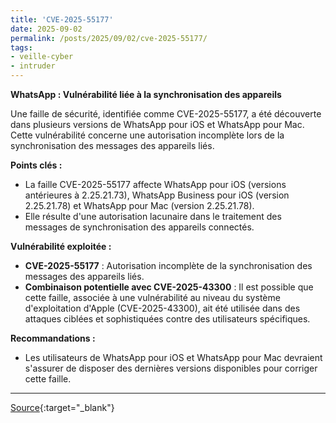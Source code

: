```yaml
---
title: 'CVE-2025-55177'
date: 2025-09-02
permalink: /posts/2025/09/02/cve-2025-55177/
tags:
- veille-cyber
- intruder
---
```

**WhatsApp : Vulnérabilité liée à la synchronisation des appareils**

Une faille de sécurité, identifiée comme CVE-2025-55177, a été découverte dans plusieurs versions de WhatsApp pour iOS et WhatsApp pour Mac. Cette vulnérabilité concerne une autorisation incomplète lors de la synchronisation des messages des appareils liés.

**Points clés :**

*   La faille CVE-2025-55177 affecte WhatsApp pour iOS (versions antérieures à 2.25.21.73), WhatsApp Business pour iOS (version 2.25.21.78) et WhatsApp pour Mac (version 2.25.21.78).
*   Elle résulte d'une autorisation lacunaire dans le traitement des messages de synchronisation des appareils connectés.

**Vulnérabilité exploitée :**

*   **CVE-2025-55177** : Autorisation incomplète de la synchronisation des messages des appareils liés.
*   **Combinaison potentielle avec CVE-2025-43300** : Il est possible que cette faille, associée à une vulnérabilité au niveau du système d'exploitation d'Apple (CVE-2025-43300), ait été utilisée dans des attaques ciblées et sophistiquées contre des utilisateurs spécifiques.

**Recommandations :**

*   Les utilisateurs de WhatsApp pour iOS et WhatsApp pour Mac devraient s'assurer de disposer des dernières versions disponibles pour corriger cette faille.

---
[Source](https://cvemon.intruder.io/cves/CVE-2025-55177){:target="_blank"}
